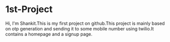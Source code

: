 # 1st-Project
Hi, I'm Shankit.This is my first project on github.This project is mainly based on otp generation and sending it to some mobile number using twilio.It contains a homepage and a signup page.
